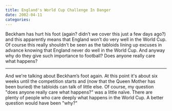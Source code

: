 ```yaml
---
title: England's World Cup Challenge In Danger
date: 2002-04-11
categories:
---
```


Beckham has hurt his foot (again? didn’t we cover this just a few days ago?)
and this apparently means that England won’t do very well in the World Cup. Of
course this really shouldn't be seen as the tabloids lining up excuses in
advance knowing that England never do well in the World Cup. And anyway why do
they give such importance to football? Does anyone really care what happens?

***

And we're talking about Beckham’s foot again. At this point it's about six
weeks until the competition starts and (now that the Queen Mother has been
buried) the tabloids can talk of little else. Of course, my question "does
anyone really care what happens?" was a little naïve. There are plenty of
people who care deeply what happens in the World Cup. A better question would
have been "why?"
